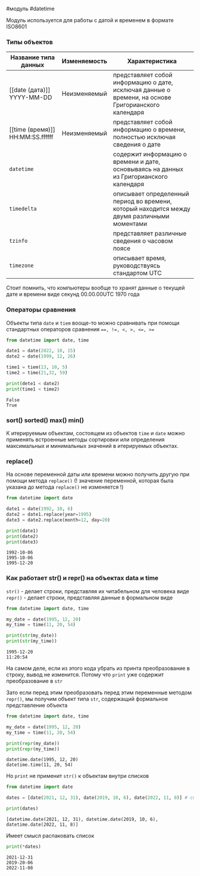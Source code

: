 #модуль #datetime 

Модуль используется для работы с датой и временем в формате ISO8601

### Типы объектов

| **Название типа данных**            | Изменяемость | **Характеристика**                                                                                  |
| ----------------------------------- | ------------ | --------------------------------------------------------------------------------------------------- |
| [[date (дата)]]<br>YYYY-MM-DD       | Неизменяемый | представляет собой информацию о дате, исключая данные о времени, на основе Григорианского календаря |
| [[time (время)]]<br>HH:MM:SS.ffffff | Неизменяемый | представляет собой информацию о времени, полностью исключая сведения о дате                         |
| `datetime`                          |              | содержит информацию о времени и дате, основываясь на данных из Григорианского календаря             |
| `timedelta`                         |              | описывает определенный период во времени, который находится между двумя различными моментами        |
| `tzinfo`                            |              | представляет различные сведения о часовом поясе                                                     |
| `timezone`                          |              | описывает время, руководствуясь стандартом UTC                                                      |
Стоит помнить, что компьютеры вообще то хранят данные о текущей дате и времени виде секунд 00.00.00UTC 1970 года
### Операторы сравнения

Объекты типа `date` и `tiem` вооще-то можно сравнивать при помощи стандартных операторов сравнения `==, !=, <, >, <=, >=`
```python
from datetime import date, time

date1 = date(2022, 10, 15)
date2 = date(1999, 12, 26)

time1 = tiem(13, 10, 5)
time2 = time(21,32, 59)

print(dete1 < date2)
print(time1 < time2)
```
```
False
True
```
### sort() sorted() max() min()

К итерируемым объектам, состоящем из объектов `time` и `date` можно применять встроенные методы сортировки или определения максимальных и минимальных значений в итерируемых объектах.
### replace()

На основе переменной даты или времени можно получить другую при помощи метода `replace()` (! значение переменной, которая была указана до метода `replace()` не изменяется !)
```python
from datetime import date

date1 = date(1992, 10, 6)
date2 = date1.replace(year=1995)
date3 = date2.replace(month=12, day=20)

print(date1)
print(date2)
print(date3)
```
```
1992-10-06
1995-10-06
1995-12-20
```
### Как работает str() и repr() на объектах data и time

`str()` - делает строки, представляя их читабельном для человека виде
`repr()` - делает строки, представляя данные в формальном виде
```python
from datetime import date, time

my_date = date(1995, 12, 20)
my_time = time(11, 20, 54)

print(str(my_date))
print(str(my_time))
```
```
1995-12-20
11:20:54
```
На самом деле, если из этого кода убрать из принта преобразование в строку, вывод не изменится. Потому что `print` уже содержит преобразование в `str`

Зато если перед этим преобразовать перед этим переменные методом `repr()`, мы получим объект типа `str`, содержащий формальное представление объекта
```python
from datetime import date, time

my_date = date(1995, 12, 20)
my_time = time(11, 20, 54)

print(repr(my_date))
print(repr(my_time))
```
```
datetime.date(1995, 12, 20)
datetime.time(11, 20, 54)
```

Но `print` не применит `str()` к объектам внутри списков
```python
from datetime import date 

dates = [date(2021, 12, 31), date(2019, 10, 6), date(2022, 11, 8)] # список дат 

print(dates)
```
```
[datetime.date(2021, 12, 31), datetime.date(2019, 10, 6), datetime.date(2022, 11, 8)]
```
Имеет смысл распаковать список
```python
print(*dates)
```
```
2021-12-31
2019-20-06
2022-11-08
```